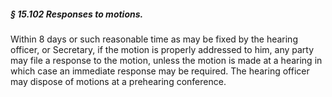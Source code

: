 ##### § 15.102 Responses to motions. #####

Within 8 days or such reasonable time as may be fixed by the hearing officer, or Secretary, if the motion is properly addressed to him, any party may file a response to the motion, unless the motion is made at a hearing in which case an immediate response may be required. The hearing officer may dispose of motions at a prehearing conference.